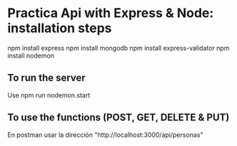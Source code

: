# Practica Api with Express & Node: installation steps

npm install express
npm install mongodb
npm install express-validator
npm install nodemon


## To run the server

Use npm run nodemon.start

## To use the functions (POST, GET, DELETE & PUT)

En postman usar la dirección "http://localhost:3000/api/personas"
